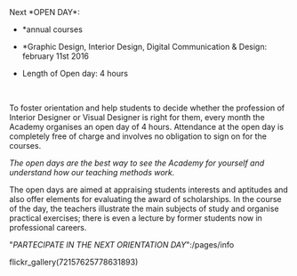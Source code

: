<div id='aside'>
Next *OPEN DAY*: 
&nbsp;

* *annual courses
* *Graphic Design, Interior Design, Digital Communication & Design:  february 11st 2016 
&nbsp;

* Length of Open day: 4 hours  

&nbsp;

</div>


To foster orientation and help students to decide whether the profession of Interior Designer or Visual Designer is right for them, every month the Academy organises an open day of 4 hours. Attendance at the open day is completely free of charge and involves no obligation to sign on for the courses.

*The open days are the best way to see the Academy for yourself and understand how our teaching methods work.*

The open days are aimed at appraising students interests and aptitudes and also offer elements for evaluating the award of scholarships.
In the course of the day, the teachers illustrate the main subjects of study and organise practical exercises; there is even a lecture by former students now in professional careers.


"*PARTECIPATE IN THE NEXT ORIENTATION DAY*":/pages/info



flickr_gallery(72157625778631893)